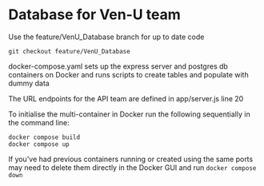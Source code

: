 # Database for Ven-U team

Use the feature/VenU_Database branch for up to date code

`git checkout feature/VenU_Database`

docker-compose.yaml sets up the express server and postgres db containers on Docker and runs scripts to create tables and populate with dummy data

The URL endpoints for the API team are defined in app/server.js line 20 

To initialise the multi-container in Docker run the following sequentially in the command line:

`docker compose build` <br>
`docker compose up`

If you've had previous containers running or created using the same ports may need to delete them directly in the Docker GUI and run `docker compose down`